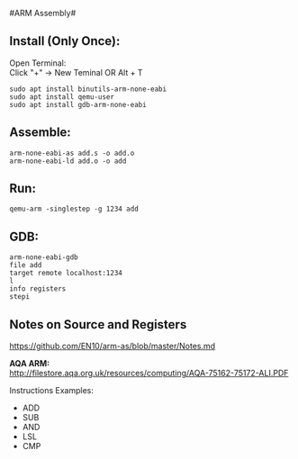 #ARM Assembly#

Install (Only Once):    
-
Open Terminal:  
Click "+" -> New Teminal OR Alt + T     

    sudo apt install binutils-arm-none-eabi 
    sudo apt install qemu-user  
    sudo apt install gdb-arm-none-eabi

Assemble:    
-
    arm-none-eabi-as add.s -o add.o
    arm-none-eabi-ld add.o -o add

Run:    
-
    qemu-arm -singlestep -g 1234 add

GDB:
-
    arm-none-eabi-gdb
    file add
    target remote localhost:1234
    l
    info registers
    stepi
    
Notes on Source and Registers
-
https://github.com/EN10/arm-as/blob/master/Notes.md  

**AQA ARM:**     
http://filestore.aqa.org.uk/resources/computing/AQA-75162-75172-ALI.PDF 

Instructions Examples:  
*   ADD 
*   SUB
*   AND 
*   LSL
*   CMP